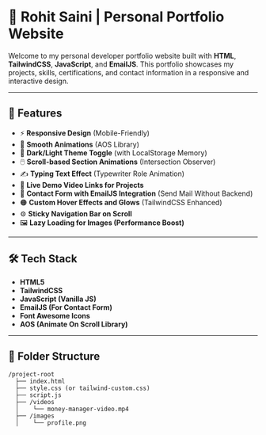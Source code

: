 
# 🚀 Rohit Saini | Personal Portfolio Website

Welcome to my personal developer portfolio website built with **HTML**, **TailwindCSS**, **JavaScript**, and **EmailJS**. This portfolio showcases my projects, skills, certifications, and contact information in a responsive and interactive design.

---

## 📂 Features
- ⚡ **Responsive Design** (Mobile-Friendly)
- 🎨 **Smooth Animations** (AOS Library)
- 🌙 **Dark/Light Theme Toggle** (with LocalStorage Memory)
- 🖱️ **Scroll-based Section Animations** (Intersection Observer)
- ✍️ **Typing Text Effect** (Typewriter Role Animation)
- 🎥 **Live Demo Video Links for Projects**
- 📧 **Contact Form with EmailJS Integration** (Send Mail Without Backend)
- 🟠 **Custom Hover Effects and Glows** (TailwindCSS Enhanced)
- ⚙️ **Sticky Navigation Bar on Scroll**
- 🖼️ **Lazy Loading for Images (Performance Boost)**

---

## 🛠️ Tech Stack
- **HTML5**
- **TailwindCSS**
- **JavaScript (Vanilla JS)**
- **EmailJS (For Contact Form)**
- **Font Awesome Icons**
- **AOS (Animate On Scroll Library)**

---

## 📁 Folder Structure
```
/project-root
  ├── index.html
  ├── style.css (or tailwind-custom.css)
  ├── script.js
  ├── /videos
  │    └── money-manager-video.mp4
  ├── /images
  │    └── profile.png
```


